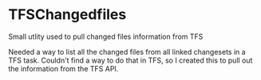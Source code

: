 # TFSChangedfiles
Small utlity used to pull changed files information from TFS

Needed a way to list all the changed files from all linked changesets in a TFS task.  Couldn't find a way to do that in TFS, so I created this to pull out the information from the TFS API.
